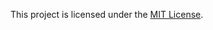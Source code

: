This project is licensed under the <a href="https://github.com/stefandollase/app-state-binder-js/blob/master/LICENSE">MIT License</a>.
